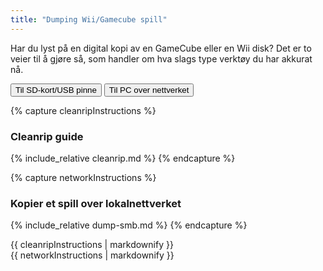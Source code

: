 ```yaml
---
title: "Dumping Wii/Gamecube spill"
---
```


Har du lyst på en digital kopi av en GameCube eller en Wii disk? Det er to veier til å gjøre så, som handler om hva slags type verktøy du har akkurat nå.

<button class="tablinks btn btn--large btn--primary" id="defaultOpen" onclick="openTab(event, 'cleanrip')">Til SD-kort/USB pinne</button>
<button class="tablinks btn btn--large btn--info" onclick="openTab(event, 'network')">Til PC over nettverket</button>

{% capture cleanripInstructions %}
### Cleanrip guide
{% include_relative cleanrip.md %}
{% endcapture %}

{% capture networkInstructions %}
### Kopier et spill over lokalnettverket
{% include_relative dump-smb.md %}
{% endcapture %}

<div id="cleanrip" class="blanktabcontent">{{ cleanripInstructions | markdownify }}</div>
<div id="network" class="blanktabcontent">{{ networkInstructions | markdownify }}</div>

<script>
    let tabcontent = document.getElementsByClassName("blanktabcontent");
    let tablinks = document.getElementsByClassName("tablinks");

    function openTab(evt, tabName) {
        let element;

        for (element of tabcontent) {
            element.style.display = "none";
        }

        for (element of tablinks) {
            element.className = element.className.replace("btn--primary", "btn--info");
            if (!element.className.includes('btn--info'))
                element.className += " btn--info";
        }

        document.getElementById(tabName).style.display = "block";
        evt.currentTarget.className = evt.currentTarget.className.replace("btn--info", "btn--primary");
    }

    // Get the element with id="defaultOpen" and click on it
    document.getElementById("defaultOpen").click();
</script>
